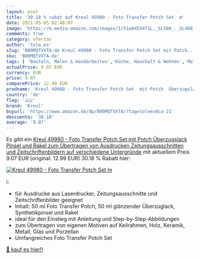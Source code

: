 ```yaml
---
layout: post
title: '30.18 % rabat auf Kreul 49980 - Foto Transfer Potch Set  m'
date: 2021-05-05 02:48:07
image: 'https://m.media-amazon.com/images/I/51w845X4T1L._SL500_._SL400_.jpg'
comments: true
category: ofertas
author: 'tole.es'
slug: 'B00MQTVXTA-de Kreul 49980 - Foto Transfer Potch Set mit Potch...'
sku: 'B00MQTVXTA-de'
tags: [ 'Basteln, Malen & Handarbeiten','Küche, Haushalt & Wohnen','Malen','Malfarben','kreul', ]
actualPrice: 9.07 EUR
currency: EUR
price: 9.07
comparePrice: 12.99 EUR
prodname: 'Kreul 49980 - Foto Transfer Potch Set  mit Potch  Überzugslack  Pinsel und Rakel  zum Übertragen von Ausdrucken  Zeitungsausschnitten und Zeitschriftenbildern auf verschiedene Untergründe'
country: 'de'
flag: '🇩🇪'
brand: 'Kreul'
buyurl: 'https://www.amazon.de/dp/B00MQTVXTA/?tag=tolees0ca-21'
descuento: '30.18'
average: '9.07'
---
```


Es gibt ein [Kreul 49980 - Foto Transfer Potch Set  mit Potch  Überzugslack  Pinsel und Rakel  zum Übertragen von Ausdrucken  Zeitungsausschnitten und Zeitschriftenbildern auf verschiedene Untergründe](https://www.amazon.de/dp/B00MQTVXTA/?tag=tolees0ca-21) mit aktuellem Preis 9.07 EUR (original: 12.99 EUR) 30.18 % Rabatt hier:

[![Kreul 49980 - Foto Transfer Potch Set  m](https://m.media-amazon.com/images/I/51w845X4T1L._SL500_._SL400_.jpg)](https://www.amazon.de/dp/B00MQTVXTA/?tag=tolees0ca-21)

ℹ️:

- für Ausdrucke aus Laserdrucker, Zeitungsausschnitte und Zeitschriftenbilder geeignet
- Inhalt: 50 ml Foto Transfer Potch, 50 ml glänzender Überzuglack, Synthetikpinsel und Rakel
- ideal für den Einstieg mit Anleitung und Step-by-Step-Abbildungen
- zum Übertragen von eigenen Motiven auf Keilrahmen, Holz, Keramik, Metall, Glas und Porzellan
- Umfangreiches Foto Transfer Potch Set

[🛒 kauf es hier!!](https://www.amazon.de/dp/B00MQTVXTA/?tag=tolees0ca-21)
